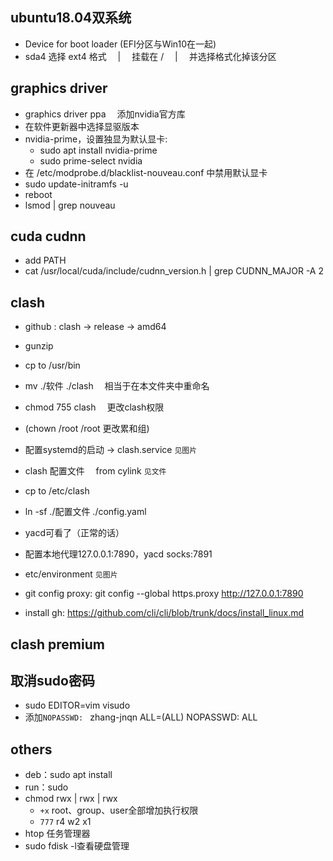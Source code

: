 ## ubuntu18.04双系统

- Device for boot loader (EFI分区与Win10在一起)
- sda4 选择 ext4 格式 &emsp;|&emsp; 挂载在 / &emsp;|&emsp; 并选择格式化掉该分区 

## graphics driver
- graphics driver ppa &emsp;添加nvidia官方库
- 在软件更新器中选择显驱版本
- nvidia-prime，设置独显为默认显卡:
	- sudo apt install nvidia-prime
	- sudo prime-select nvidia
- 在 /etc/modprobe.d/blacklist-nouveau.conf 中禁用默认显卡
- sudo update-initramfs -u
- reboot
- lsmod | grep nouveau

## cuda cudnn
- add PATH
- cat /usr/local/cuda/include/cudnn_version.h | grep CUDNN_MAJOR -A 2

## clash
- github : clash -> release -> amd64
- gunzip
- cp to /usr/bin
- mv ./软件 ./clash &emsp;相当于在本文件夹中重命名
- chmod 755 clash &emsp;更改clash权限
- (chown /root /root 更改累和组)
- 配置systemd的启动 -> clash.service  `见图片`
- clash 配置文件  &emsp;from cylink  `见文件`
- cp to /etc/clash
- ln -sf ./配置文件 ./config.yaml
- yacd可看了（正常的话）
- 配置本地代理127.0.0.1:7890，yacd socks:7891
- etc/environment `见图片`

- git config proxy: git config --global https.proxy http://127.0.0.1:7890

- install gh: https://github.com/cli/cli/blob/trunk/docs/install_linux.md

## clash premium


## 取消sudo密码
- sudo EDITOR=vim visudo
- 添加`NOPASSWD: ` zhang-jnqn ALL=(ALL) NOPASSWD: ALL

## others
- deb：sudo apt install
- run：sudo
- chmod rwx | rwx | rwx
    - `+x` root、group、user全部增加执行权限
    - `777` r4 w2 x1
- htop 任务管理器
- sudo fdisk -l查看硬盘管理

